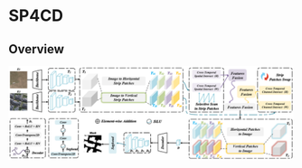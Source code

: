 # SP4CD
## Overview
![image](https://github.com/ZehuaChenLab/SP4CD/blob/main/images/images/overview.png)


